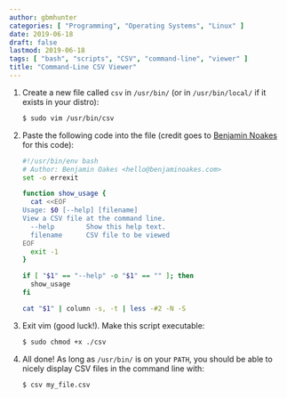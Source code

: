 ```yaml
---
author: gbmhunter
categories: [ "Programming", "Operating Systems", "Linux" ]
date: 2019-06-18
draft: false
lastmod: 2019-06-18
tags: [ "bash", "scripts", "CSV", "command-line", "viewer" ]
title: "Command-Line CSV Viewer"
---
```


1. Create a new file called `csv` in `/usr/bin/` (or in `/usr/bin/local/` if it exists in your distro):

    ```bash
    $ sudo vim /usr/bin/csv
    ```

2. Paste the following code into the file (credit goes to [Benjamin Noakes](https://github.com/benjaminoakes/utilities/blob/master/view-csv) for this code):

    ```bash
    #!/usr/bin/env bash
    # Author: Benjamin Oakes <hello@benjaminoakes.com>
    set -o errexit

    function show_usage {
      cat <<EOF
    Usage: $0 [--help] [filename]
    View a CSV file at the command line.
      --help        Show this help text.
      filename      CSV file to be viewed
    EOF
      exit -1
    }

    if [ "$1" == "--help" -o "$1" == "" ]; then
      show_usage
    fi

    cat "$1" | column -s, -t | less -#2 -N -S
    ```

3. Exit vim (good luck!). Make this script executable:

    ```bash
    $ sudo chmod +x ./csv
    ```

4. All done! As long as `/usr/bin/` is on your `PATH`, you should be able to nicely display CSV files in the command line with:

    ```bash
    $ csv my_file.csv
    ```